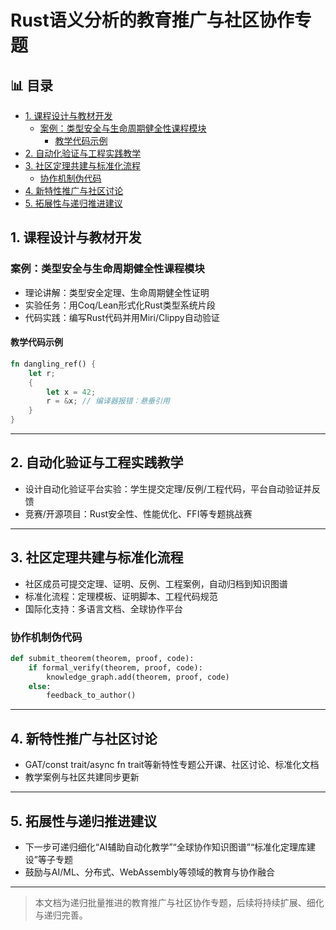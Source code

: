 ﻿# Rust语义分析的教育推广与社区协作专题


## 📊 目录

- [1. 课程设计与教材开发](#1-课程设计与教材开发)
  - [案例：类型安全与生命周期健全性课程模块](#案例类型安全与生命周期健全性课程模块)
    - [教学代码示例](#教学代码示例)
- [2. 自动化验证与工程实践教学](#2-自动化验证与工程实践教学)
- [3. 社区定理共建与标准化流程](#3-社区定理共建与标准化流程)
  - [协作机制伪代码](#协作机制伪代码)
- [4. 新特性推广与社区讨论](#4-新特性推广与社区讨论)
- [5. 拓展性与递归推进建议](#5-拓展性与递归推进建议)


## 1. 课程设计与教材开发

### 案例：类型安全与生命周期健全性课程模块

- 理论讲解：类型安全定理、生命周期健全性证明
- 实验任务：用Coq/Lean形式化Rust类型系统片段
- 代码实践：编写Rust代码并用Miri/Clippy自动验证

#### 教学代码示例

```rust
fn dangling_ref() {
    let r;
    {
        let x = 42;
        r = &x; // 编译器报错：悬垂引用
    }
}
```

---

## 2. 自动化验证与工程实践教学

- 设计自动化验证平台实验：学生提交定理/反例/工程代码，平台自动验证并反馈
- 竞赛/开源项目：Rust安全性、性能优化、FFI等专题挑战赛

---

## 3. 社区定理共建与标准化流程

- 社区成员可提交定理、证明、反例、工程案例，自动归档到知识图谱
- 标准化流程：定理模板、证明脚本、工程代码规范
- 国际化支持：多语言文档、全球协作平台

### 协作机制伪代码

```python
def submit_theorem(theorem, proof, code):
    if formal_verify(theorem, proof, code):
        knowledge_graph.add(theorem, proof, code)
    else:
        feedback_to_author()
```

---

## 4. 新特性推广与社区讨论

- GAT/const trait/async fn trait等新特性专题公开课、社区讨论、标准化文档
- 教学案例与社区共建同步更新

---

## 5. 拓展性与递归推进建议

- 下一步可递归细化“AI辅助自动化教学”“全球协作知识图谱”“标准化定理库建设”等子专题
- 鼓励与AI/ML、分布式、WebAssembly等领域的教育与协作融合

---

> 本文档为递归批量推进的教育推广与社区协作专题，后续将持续扩展、细化与递归完善。
